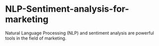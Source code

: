 # NLP-Sentiment-analysis-for-marketing
Natural Language Processing (NLP) and sentiment analysis are powerful tools in the field of marketing.

